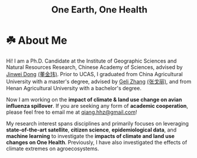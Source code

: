 <div style="text-align: center; font-size: 24px; padding-bottom: 10px;">
  <b>One Earth, One Health</b>
</div>

# ☘️ About Me
Hi! I am a Ph.D. Candidate at the Institute of Geographic Sciences and Natural Resources Research, Chinese Academy of Sciences, advised by [Jinwei Dong](https://scholar.google.com/citations?user=2dDrv84AAAAJ&hl=en) [(董金玮)](https://igsnrr.cas.cn/sourcedb/zw/zjrck/kygg/zrdl/201703/t20170306_4755253.html). Prior to UCAS, I graduated from China Agricultural University with a master's degree, advised by [Geli Zhang](https://scholar.google.com/citations?user=HewuvoUAAAAJ&hl=en) [(张戈丽)](https://clst.cau.edu.cn/art/2018/8/20/art_31196_581204.html), and from Henan Agricultural University with a bachelor's degree.
<br>

Now I am working on the **impact of climate & land use change on avian influenza spillover**. If you are seeking any form of **academic cooperation**, please feel free to email me at [qiang.hhz@gmail.com](mailto:qiang.hhz@gmail.com)!
<br>

My research interest spans disciplines and primarily focuses on leveraging **state-of-the-art satellite**, **citizen science**, **epidemiological data**, and **machine learning** to investigate the **impacts of climate and land use changes on One Health**. Previously, I have also investigated the effects of climate extremes on agroecosystems.
<br>
<br>

